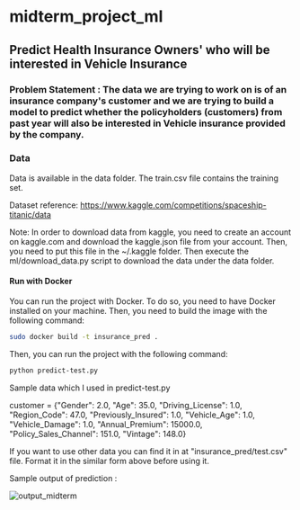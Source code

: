 # midterm_project_ml
## Predict Health Insurance Owners' who will be interested in Vehicle Insurance

### Problem Statement : The data we are trying to work on is of an insurance company's customer and we are trying to build a model to predict whether the policyholders (customers) from past year will also be interested in Vehicle insurance provided by the company.

### Data

Data is available in the data folder. The train.csv file contains the training set.

Dataset reference: https://www.kaggle.com/competitions/spaceship-titanic/data

Note: In order to download data from kaggle, you need to create an account on kaggle.com and download the kaggle.json file from your account. Then, you need to put this file in the ~/.kaggle folder. Then execute the ml/download_data.py script to download the data under the data folder.

#### Run with Docker

You can run the project with Docker. To do so, you need to have Docker installed on your machine. Then, you need to build the image with the following command:

```bash
sudo docker build -t insurance_pred .
```

Then, you can run the project with the following command:

```bash
python predict-test.py
```

Sample data which I used in predict-test.py

customer = {"Gender": 2.0,
 "Age": 35.0,
 "Driving_License": 1.0,
 "Region_Code": 47.0,
 "Previously_Insured": 1.0,
 "Vehicle_Age": 1.0,
 "Vehicle_Damage": 1.0,
 "Annual_Premium": 15000.0,
 "Policy_Sales_Channel": 151.0,
 "Vintage": 148.0}
 
 If you want to use other data you can find it in at "insurance_pred/test.csv" file. Format it in the similar form above before using it. 


 Sample output of prediction :

![output_midterm](https://github.com/MohammmadAnas/midterm_project_ml/assets/127856326/ed5d719a-5f3f-4e99-b943-ec48b460111b)





 
